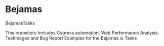 # Bejamas
BejamasTasks

This repository includes Cypress automation, Web Performance Analysis, TestImages and Bug Report Examples for the Bejamas.io Tasks
